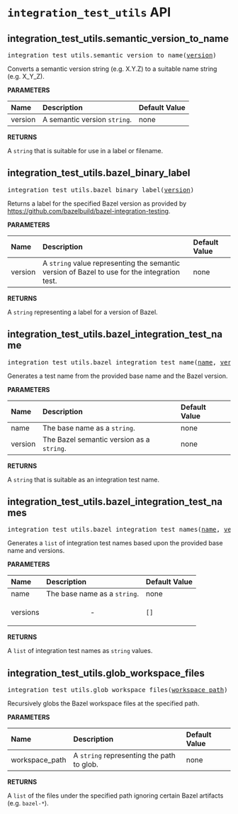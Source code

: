 <!-- Generated with Stardoc, Do Not Edit! -->
# `integration_test_utils` API


<a id="#integration_test_utils.semantic_version_to_name"></a>

## integration_test_utils.semantic_version_to_name

<pre>
integration_test_utils.semantic_version_to_name(<a href="#integration_test_utils.semantic_version_to_name-version">version</a>)
</pre>

Converts a semantic version string (e.g. X.Y.Z) to a suitable name string (e.g. X_Y_Z).

**PARAMETERS**


| Name  | Description | Default Value |
| :------------- | :------------- | :------------- |
| <a id="integration_test_utils.semantic_version_to_name-version"></a>version |  A semantic version <code>string</code>.   |  none |

**RETURNS**

A `string` that is suitable for use in a label or filename.


<a id="#integration_test_utils.bazel_binary_label"></a>

## integration_test_utils.bazel_binary_label

<pre>
integration_test_utils.bazel_binary_label(<a href="#integration_test_utils.bazel_binary_label-version">version</a>)
</pre>

Returns a label for the specified Bazel version as provided by https://github.com/bazelbuild/bazel-integration-testing.

**PARAMETERS**


| Name  | Description | Default Value |
| :------------- | :------------- | :------------- |
| <a id="integration_test_utils.bazel_binary_label-version"></a>version |  A <code>string</code> value representing the semantic version of Bazel to use for the integration test.   |  none |

**RETURNS**

A `string` representing a label for a version of Bazel.


<a id="#integration_test_utils.bazel_integration_test_name"></a>

## integration_test_utils.bazel_integration_test_name

<pre>
integration_test_utils.bazel_integration_test_name(<a href="#integration_test_utils.bazel_integration_test_name-name">name</a>, <a href="#integration_test_utils.bazel_integration_test_name-version">version</a>)
</pre>

Generates a test name from the provided base name and the Bazel version.

**PARAMETERS**


| Name  | Description | Default Value |
| :------------- | :------------- | :------------- |
| <a id="integration_test_utils.bazel_integration_test_name-name"></a>name |  The base name as a <code>string</code>.   |  none |
| <a id="integration_test_utils.bazel_integration_test_name-version"></a>version |  The Bazel semantic version as a <code>string</code>.   |  none |

**RETURNS**

A `string` that is suitable as an integration test name.


<a id="#integration_test_utils.bazel_integration_test_names"></a>

## integration_test_utils.bazel_integration_test_names

<pre>
integration_test_utils.bazel_integration_test_names(<a href="#integration_test_utils.bazel_integration_test_names-name">name</a>, <a href="#integration_test_utils.bazel_integration_test_names-versions">versions</a>)
</pre>

Generates a `list` of integration test names based upon the provided base name and versions.

**PARAMETERS**


| Name  | Description | Default Value |
| :------------- | :------------- | :------------- |
| <a id="integration_test_utils.bazel_integration_test_names-name"></a>name |  The base name as a <code>string</code>.   |  none |
| <a id="integration_test_utils.bazel_integration_test_names-versions"></a>versions |  <p align="center"> - </p>   |  <code>[]</code> |

**RETURNS**

A `list` of integration test names as `string` values.


<a id="#integration_test_utils.glob_workspace_files"></a>

## integration_test_utils.glob_workspace_files

<pre>
integration_test_utils.glob_workspace_files(<a href="#integration_test_utils.glob_workspace_files-workspace_path">workspace_path</a>)
</pre>

Recursively globs the Bazel workspace files at the specified path.

**PARAMETERS**


| Name  | Description | Default Value |
| :------------- | :------------- | :------------- |
| <a id="integration_test_utils.glob_workspace_files-workspace_path"></a>workspace_path |  A <code>string</code> representing the path to glob.   |  none |

**RETURNS**

A `list` of the files under the specified path ignoring certain Bazel
  artifacts (e.g. `bazel-*`).


